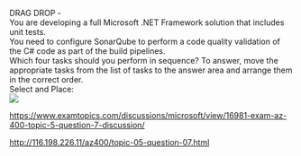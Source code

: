 DRAG DROP -<br/>You are developing a full Microsoft .NET Framework solution that includes unit tests.<br/>You need to configure SonarQube to perform a code quality validation of the C# code as part of the build pipelines.<br/>Which four tasks should you perform in sequence? To answer, move the appropriate tasks from the list of tasks to the answer area and arrange them in the correct order.<br/>Select and Place:<br/><img src="https://www.examtopics.com/assets/media/exam-media/04257/0023000001.png" class="in-exam-image"/><br/><p><a href="https://www.examtopics.com/discussions/microsoft/view/16981-exam-az-400-topic-5-question-7-discussion/">https://www.examtopics.com/discussions/microsoft/view/16981-exam-az-400-topic-5-question-7-discussion/</a></p><p><a href="http://116.198.226.11/az400/topic-05-question-07.html">http://116.198.226.11/az400/topic-05-question-07.html</a></p><script src="https://giscus.app/client.js"                    data-repo="azsamples/az204"                    data-repo-id="R_kgDOMRXzDQ"                    data-category="General"                    data-category-id="DIC_kwDOMRXzDc4Cgi27"                    data-mapping="pathname"                    data-strict="1"                    data-reactions-enabled="0"                    data-emit-metadata="0"                    data-input-position="bottom"                    data-theme="preferred_color_scheme"                    data-lang="en"                    crossorigin="anonymous"                    async>                    </script>